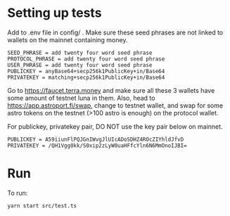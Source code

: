 # Setting up tests

Add to .env file in config/ . Make sure these seed phrases are not linked to wallets on the mainnet containing money.

```
SEED_PHRASE = add twenty four word seed phrase
PROTOCOL_PHRASE = add twenty four word seed phrase
USER_PHRASE = add twenty four word seed phrase
PUBLICKEY = anyBase64+secp256k1PublicKey+in/Base64
PRIVATEKEY = matching+secp256k1PublicKey+in/Base64
```

Go to https://faucet.terra.money and make sure all these 3 wallets have some amount of testnet luna in them. Also, head to https://app.astroport.fi/swap, change to testnet wallet, and swap for some astro tokens on the testnet (>100 astro is enough) on the protocol wallet.

For publickey, privatekey pair, DO NOT use the key pair below on mainnet.

```
PUBLICKEY = A59iiunFlPQJGnIWvgJlUIcADoSDHZ4ROcZIYhldJfvD
PRIVATEKEY = /QH1Vgg0kk/S0xip2zLyW0uaHFfcYln6N6MmOnoIJBI=
```

# Run

To run:

```
yarn start src/test.ts
```
